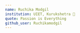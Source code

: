```yaml
---
name: Ruchika Modgil
institution: UIET, Kurukshetra 🚩 
quote: Passion is Everything
github_user: Ruchikamodgil
---
```

